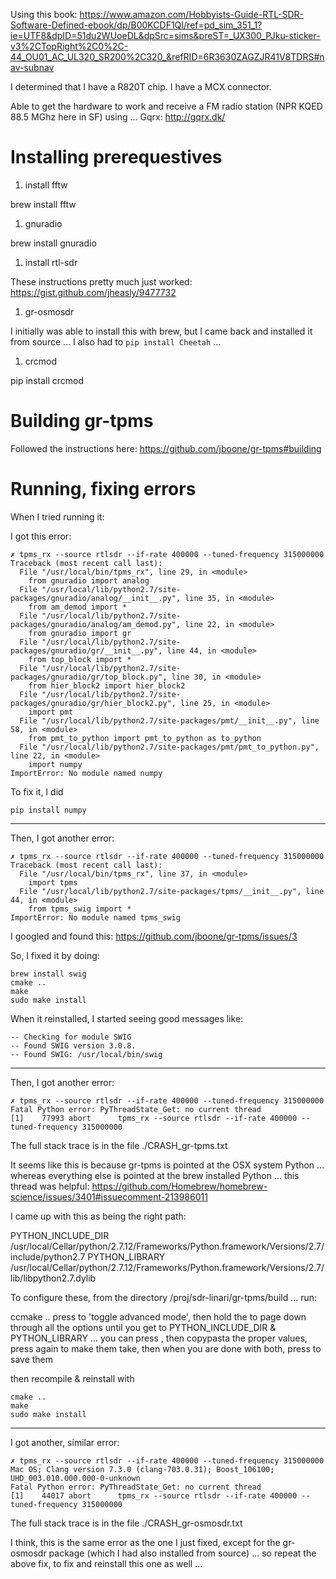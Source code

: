 Using this book: https://www.amazon.com/Hobbyists-Guide-RTL-SDR-Software-Defined-ebook/dp/B00KCDF1QI/ref=pd_sim_351_1?ie=UTF8&dpID=51du2WUoeDL&dpSrc=sims&preST=_UX300_PJku-sticker-v3%2CTopRight%2C0%2C-44_OU01_AC_UL320_SR200%2C320_&refRID=6R3630ZAGZJR41V8TDRS#nav-subnav

I determined that I have a R820T chip.  I have a MCX connector.

Able to get the hardware to work and receive a FM radio station (NPR KQED 88.5 MGhz here in SF) using ... Gqrx: http://gqrx.dk/


# Installing prerequestives

1) install fftw

brew install fftw


1) gnuradio

brew install gnuradio


1) install rtl-sdr

These instructions pretty much just worked:
https://gist.github.com/jheasly/9477732


1) gr-osmosdr

I initially was able to install this with brew, but I came back and installed it from source ...
I also had to `pip install Cheetah` ...


1) crcmod

pip install crcmod 


# Building gr-tpms

Followed the instructions here: https://github.com/jboone/gr-tpms#building


# Running, fixing errors

When I tried running it:

I got this error:

```
✗ tpms_rx --source rtlsdr --if-rate 400000 --tuned-frequency 315000000
Traceback (most recent call last):
  File "/usr/local/bin/tpms_rx", line 29, in <module>
    from gnuradio import analog
  File "/usr/local/lib/python2.7/site-packages/gnuradio/analog/__init__.py", line 35, in <module>
    from am_demod import *
  File "/usr/local/lib/python2.7/site-packages/gnuradio/analog/am_demod.py", line 22, in <module>
    from gnuradio import gr
  File "/usr/local/lib/python2.7/site-packages/gnuradio/gr/__init__.py", line 44, in <module>
    from top_block import *
  File "/usr/local/lib/python2.7/site-packages/gnuradio/gr/top_block.py", line 30, in <module>
    from hier_block2 import hier_block2
  File "/usr/local/lib/python2.7/site-packages/gnuradio/gr/hier_block2.py", line 25, in <module>
    import pmt
  File "/usr/local/lib/python2.7/site-packages/pmt/__init__.py", line 58, in <module>
    from pmt_to_python import pmt_to_python as to_python
  File "/usr/local/lib/python2.7/site-packages/pmt/pmt_to_python.py", line 22, in <module>
    import numpy
ImportError: No module named numpy
```

To fix it, I did

    pip install numpy

-----

Then, I got another error:

```
✗ tpms_rx --source rtlsdr --if-rate 400000 --tuned-frequency 315000000
Traceback (most recent call last):
  File "/usr/local/bin/tpms_rx", line 37, in <module>
    import tpms
  File "/usr/local/lib/python2.7/site-packages/tpms/__init__.py", line 44, in <module>
    from tpms_swig import *
ImportError: No module named tpms_swig
```

I googled and found this: https://github.com/jboone/gr-tpms/issues/3

So, I fixed it by doing:

    brew install swig
    cmake ..
    make
    sudo make install

When it reinstalled, I started seeing good messages like:

```
-- Checking for module SWIG
-- Found SWIG version 3.0.8.
-- Found SWIG: /usr/local/bin/swig  
```        

-----

Then, I got another error:

```
✗ tpms_rx --source rtlsdr --if-rate 400000 --tuned-frequency 315000000
Fatal Python error: PyThreadState_Get: no current thread
[1]    77993 abort      tpms_rx --source rtlsdr --if-rate 400000 --tuned-frequency 315000000
```

The full stack trace is in the file ./CRASH_gr-tpms.txt

It seems like this is because gr-tpms is pointed at the OSX system Python ... whereas everything else is pointed at the brew installed Python ... this thread was helpful:
https://github.com/Homebrew/homebrew-science/issues/3401#issuecomment-213986011

I came up with this as being the right path:

PYTHON_INCLUDE_DIR               /usr/local/Cellar/python/2.7.12/Frameworks/Python.framework/Versions/2.7/include/python2.7
PYTHON_LIBRARY                   /usr/local/Cellar/python/2.7.12/Frameworks/Python.framework/Versions/2.7/lib/libpython2.7.dylib

To configure these, from the directory /proj/sdr-linari/gr-tpms/build ... run:

ccmake ..
press <t> to 'toggle advanced mode', then hold the <down arrow> to page down through all the options until you get to PYTHON_INCLUDE_DIR & PYTHON_LIBRARY ... you can press <enter>, then copypasta the proper values, press <enter> again to make them take, then when you are done with both, press <c> to save them

then recompile & reinstall with

    cmake ..
    make
    sudo make install

-----

I got another, similar error:

```
✗ tpms_rx --source rtlsdr --if-rate 400000 --tuned-frequency 315000000
Mac OS; Clang version 7.3.0 (clang-703.0.31); Boost_106100; UHD_003.010.000.000-0-unknown
Fatal Python error: PyThreadState_Get: no current thread
[1]    44017 abort      tpms_rx --source rtlsdr --if-rate 400000 --tuned-frequency 315000000
```

The full stack trace is in the file ./CRASH_gr-osmosdr.txt

I think, this is the same error as the one I just fixed, except for the gr-osmosdr package (which I had also installed from source) ... so repeat the above fix, to fix and reinstall this one as well ...
